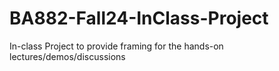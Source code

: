 # BA882-Fall24-InClass-Project
In-class Project to provide framing for the hands-on lectures/demos/discussions

